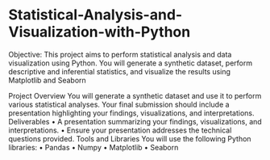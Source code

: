 # Statistical-Analysis-and-Visualization-with-Python
Objective: This project aims to perform statistical analysis and data visualization using Python. You will generate a synthetic dataset, perform descriptive and inferential statistics, and visualize the results using Matplotlib and Seaborn

Project Overview
You will generate a synthetic dataset and use it to perform various statistical analyses. Your final submission should
include a presentation highlighting your findings, visualizations, and interpretations.
Deliverables
• A presentation summarizing your findings, visualizations, and interpretations.
• Ensure your presentation addresses the technical questions provided.
Tools and Libraries
You will use the following Python libraries:
• Pandas
• Numpy
• Matplotlib
• Seaborn
